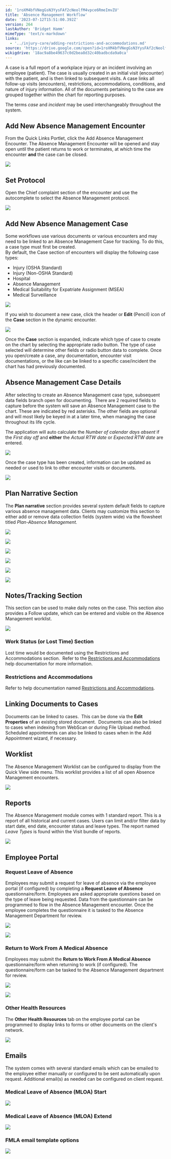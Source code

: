 ```yaml
---
id: '1roXM4bfVNegGsN3YysFAf2cNeolfM4vpce6RmeImvZU'
title: 'Absence Management Workflow'
date: '2023-07-12T15:51:00.392Z'
version: 264
lastAuthor: 'Bridget Hamm'
mimeType: 'text/x-markdown'
links:
  - '../injury-care/adding-restrictions-and-accommodations.md'
source: 'https://drive.google.com/open?id=1roXM4bfVNegGsN3YysFAf2cNeolfM4vpce6RmeImvZU'
wikigdrive: '18ac9a8be49637c0d2bea8d32c40badbcda9a0ca'
---
```

A case is a full report of a workplace injury or an incident involving an employee (patient). The case is usually created in an initial visit (encounter) with the patient, and is then linked to subsequent visits. A case links all follow-up visits (encounters), restrictions, accommodations, conditions, and nature of injury information.  All of the documents pertaining to the case are grouped together within the chart for reporting purposes.

The terms *case* and *incident* may be used interchangeably throughout the system.


## Add New Absence Management Encounter

From the Quick Links Portlet, click the Add Absence Management Encounter. The Absence Management Encounter will be opened and stay open until the patient returns to work or terminates, at which time the encounter **and** the case can be closed.


![](../absence-management-workflow.assets/1c1a1ae32dc9ca22da68c7734175cb76.png)



## Set Protocol


Open the Chief complaint section of the encounter and use the autocomplete to select the Absence Management protocol.


![](../absence-management-workflow.assets/a44494a9528f6f5b592eff1fe5e60caa.png)



## **Add New Absence Management Case**

Some workflows use various documents or various encounters and may need to be linked to an Absence Management Case for tracking. To do this, a case type must first be created.  
By default, the Case section of encounters will display the following case types:
* Injury (OSHA Standard) 
* Injury (Non-OSHA Standard) 
* Hospital
* Absence Management 
* Medical Suitability for Expatriate Assignment (MSEA)
* Medical Surveillance


![](../absence-management-workflow.assets/895ee8d7d82d2149015041165ef84d4f.png)


If you wish to document a new case, click the header or **Edit** (Pencil) icon of the **Case** section in the dynamic encounter.


![](../absence-management-workflow.assets/b634f8f1f09f299c7719210dd5a6b587.png)


Once the **Case** section is expanded, indicate which type of case to create on the chart by selecting the appropriate radio button. The type of case selected will determine other fields or radio button data to complete. Once you open/create a case, any documentation, encounter visit documentations, or the like can be linked to a specific case/incident the chart has had previously documented.

## **Absence Management Case Details**

After selecting to create an Absence Management case type, subsequent data fields branch open for documenting.  There are 2 required fields to capture before the system will save an Absence Management case to the chart. These are indicated by red asterisks. The other fields are optional and will most likely be keyed in at a later time, when managing the case throughout its life cycle.

The application will auto calculate the *Number of calendar days absent* if the *First day off* and **either** the *Actual RTW date* or *Expected RTW date* are entered.

![](../absence-management-workflow.assets/db4521d99edb4154d82ad96c384c9146.png)

Once the case type has been created, information can be updated as needed or used to link to other encounter visits or documents.

![](../absence-management-workflow.assets/b9d9d66a06c7302ff997cd95f6392799.png)


## Plan Narrative Section

The **Plan narrative** section provides several system default fields to capture various absence management data. Clients may customize this section to either add or remove data collection fields (system wide) via the flowsheet titled *Plan-Absence Management.*

![](../absence-management-workflow.assets/533c6a81dd8c5a335624305bbd45edcb.png)


![](../absence-management-workflow.assets/2b9455f60094a3b389f5f9bfb3f6ddad.png)


![](../absence-management-workflow.assets/3c173b38571ebf7f7bd2a7f9b0c6a2b7.png)


![](../absence-management-workflow.assets/cc7ed1609f3b7acc1e126fd145f4c023.png)


![](../absence-management-workflow.assets/6fd6d6f091f2892b29f2782c607d3156.png)


![](../absence-management-workflow.assets/400c785de5662e73d350c28323438727.png)


## Notes/Tracking Section

This section can be used to make daily notes on the case. This section also provides a Follow update, which can be entered and visible on the Absence Management worklist.

![](../absence-management-workflow.assets/278c330559099f9aa886b6e89a880fc6.png)


### **Work Status (or Lost Time) Section**

Lost time would be documented using the Restrictions and Accommodations section.  Refer to the [Restrictions and Accommodations](../injury-care/adding-restrictions-and-accommodations.md) help documentation for more information.

### **Restrictions and Accommodations**

Refer to help documentation named [Restrictions and Accommodations](../injury-care/adding-restrictions-and-accommodations.md).

## **Linking Documents to Cases**

Documents can be linked to cases.  This can be done via the **Edit Properties** of an existing stored document.  Documents can also be linked to cases when indexing from WebScan or during File Upload method. Scheduled appointments can also be linked to cases when in the Add Appointment wizard, if necessary.


## Worklist

The Absence Management Worklist can be configured to display from the Quick View side menu. This worklist provides a list of all open Absence Management encounters. 

![](../absence-management-workflow.assets/cf09d4f16532c082af53c85be42df88d.png)



## Reports

The Absence Management module comes with 1 standard report. This is a report of all historical and current cases. Users can limit and/or filter data by start date, end date, encounter status and leave types.  The report named *Leave Types* is found within the Visit bundle of reports.


![](../absence-management-workflow.assets/0c3fc93d16c33a2262e9380b1b6800f4.png)



## Employee Portal


### Request Leave of Absence


Employees may submit a request for leave of absence via the employee portal (if configured) by completing a **Request Leave of Absence** questionnaire/form. Employees are asked appropriate questions based on the type of leave being requested. Data from the questionnaire can be programmed to flow in the Absence Management encounter. Once the employee completes the questionnaire it is tasked to the Absence Management Department for review.


![](../absence-management-workflow.assets/4d1ee874bfa619ba729b9f7145a6e4b2.png)



![](../absence-management-workflow.assets/a7ec7f4180211a54c858e584a86781d9.png)



### Return to Work From A Medical Absence

Employees may submit the **Return to Work From A Medical Absence** questionnaire/form when returning to work (if configured). The questionnaire/form can be tasked to the Absence Management department for review.

![](../absence-management-workflow.assets/08ff4b595c2a3cc2866a3e9436aa6bd2.png)


![](../absence-management-workflow.assets/a07fab686740eecd74037cee97c3f0bc.png)



### Other Health Resources


The **Other Health Resources** tab on the employee portal can be programmed to display links to forms or other documents on the client's network.


![](../absence-management-workflow.assets/10e9d9c86b6140b007a2519e6b52b28c.png)



## Emails


The system comes with several standard emails which can be emailed to the employee either manually or configured to be sent automatically upon request. Additional email(s) as needed can be configured on client request.


### Medical Leave of Absence (MLOA) Start


![](../absence-management-workflow.assets/82f8e1ccae6f5309bac131b03dae1cce.png)



### Medical Leave of Absence (MLOA) Extend


![](../absence-management-workflow.assets/4f9a095c2740da2f728fb1c25f143aa3.png)



### FMLA email template options


![](../absence-management-workflow.assets/dcf31d76f84df21f5c20e88e60e0edb7.png)


